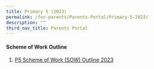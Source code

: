 ```yaml
---
title: Primary 5 (2023)
permalink: /for-parents/Parents-Portal/Primary-5-2023/
description: ""
third_nav_title: Parents Portal
---
```

#### **Scheme of Work Outline**
1. [P5 Scheme of Work (SOW) Outline 2023](/resources/scheme-of-work-outline-2023/Primary-5/)